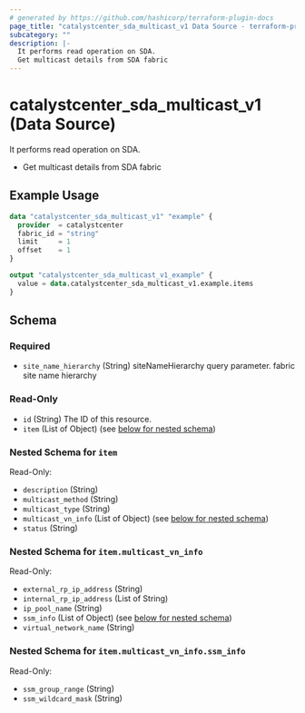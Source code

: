 ```yaml
---
# generated by https://github.com/hashicorp/terraform-plugin-docs
page_title: "catalystcenter_sda_multicast_v1 Data Source - terraform-provider-catalystcenter"
subcategory: ""
description: |-
  It performs read operation on SDA.
  Get multicast details from SDA fabric
---
```


# catalystcenter_sda_multicast_v1 (Data Source)

It performs read operation on SDA.

- Get multicast details from SDA fabric

## Example Usage

```terraform
data "catalystcenter_sda_multicast_v1" "example" {
  provider  = catalystcenter
  fabric_id = "string"
  limit     = 1
  offset    = 1
}

output "catalystcenter_sda_multicast_v1_example" {
  value = data.catalystcenter_sda_multicast_v1.example.items
}
```

<!-- schema generated by tfplugindocs -->
## Schema

### Required

- `site_name_hierarchy` (String) siteNameHierarchy query parameter. fabric site name hierarchy

### Read-Only

- `id` (String) The ID of this resource.
- `item` (List of Object) (see [below for nested schema](#nestedatt--item))

<a id="nestedatt--item"></a>
### Nested Schema for `item`

Read-Only:

- `description` (String)
- `multicast_method` (String)
- `multicast_type` (String)
- `multicast_vn_info` (List of Object) (see [below for nested schema](#nestedobjatt--item--multicast_vn_info))
- `status` (String)

<a id="nestedobjatt--item--multicast_vn_info"></a>
### Nested Schema for `item.multicast_vn_info`

Read-Only:

- `external_rp_ip_address` (String)
- `internal_rp_ip_address` (List of String)
- `ip_pool_name` (String)
- `ssm_info` (List of Object) (see [below for nested schema](#nestedobjatt--item--multicast_vn_info--ssm_info))
- `virtual_network_name` (String)

<a id="nestedobjatt--item--multicast_vn_info--ssm_info"></a>
### Nested Schema for `item.multicast_vn_info.ssm_info`

Read-Only:

- `ssm_group_range` (String)
- `ssm_wildcard_mask` (String)
